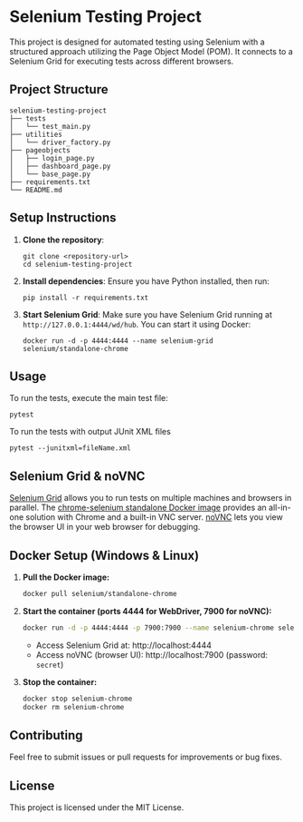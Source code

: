 # Selenium Testing Project

This project is designed for automated testing using Selenium with a structured approach utilizing the Page Object Model (POM). It connects to a Selenium Grid for executing tests across different browsers.

## Project Structure

```
selenium-testing-project
├── tests
│   └── test_main.py
├── utilities
│   └── driver_factory.py
├── pageobjects
│   ├── login_page.py
│   ├── dashboard_page.py
│   └── base_page.py
├── requirements.txt
└── README.md
```

## Setup Instructions

1. **Clone the repository**:
   ```
   git clone <repository-url>
   cd selenium-testing-project
   ```

2. **Install dependencies**:
   Ensure you have Python installed, then run:
   ```
   pip install -r requirements.txt
   ```

3. **Start Selenium Grid**:
   Make sure you have Selenium Grid running at `http://127.0.0.1:4444/wd/hub`. You can start it using Docker:
   ```
   docker run -d -p 4444:4444 --name selenium-grid selenium/standalone-chrome
   ```

## Usage

To run the tests, execute the main test file:
```
pytest
```

To run the tests with output JUnit XML files
```
pytest --junitxml=fileName.xml
```

## Selenium Grid & noVNC

[Selenium Grid](https://www.selenium.dev/documentation/grid/) allows you to run tests on multiple machines and browsers in parallel. The [chrome-selenium standalone Docker image](https://hub.docker.com/r/selenium/standalone-chrome) provides an all-in-one solution with Chrome and a built-in VNC server. [noVNC](https://novnc.com/info.html) lets you view the browser UI in your web browser for debugging.

## Docker Setup (Windows & Linux)

1. **Pull the Docker image:**
   ```sh
   docker pull selenium/standalone-chrome
   ```

2. **Start the container (ports 4444 for WebDriver, 7900 for noVNC):**
   ```sh
   docker run -d -p 4444:4444 -p 7900:7900 --name selenium-chrome selenium/standalone-chrome
   ```
   - Access Selenium Grid at: http://localhost:4444
   - Access noVNC (browser UI): http://localhost:7900 (password: `secret`)

3. **Stop the container:**
   ```sh
   docker stop selenium-chrome
   docker rm selenium-chrome
   ```

## Contributing

Feel free to submit issues or pull requests for improvements or bug fixes. 

## License

This project is licensed under the MIT License.
